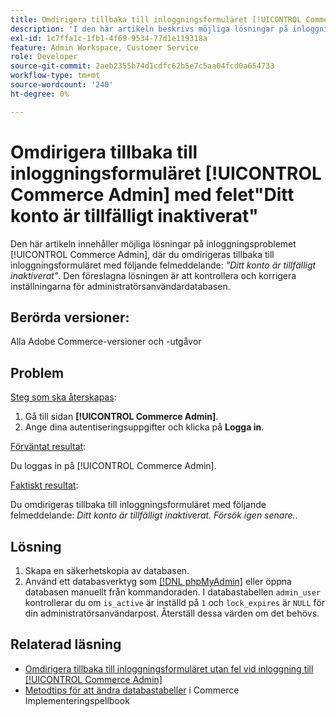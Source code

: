 ```yaml
---
title: Omdirigera tillbaka till inloggningsformuläret [!UICONTROL Commerce Admin] med felet"Ditt konto är tillfälligt inaktiverat"
description: 'I den här artikeln beskrivs möjliga lösningar på inloggningsproblemet i Commerce Admin, där du omdirigeras tillbaka till inloggningsformuläret med följande felmeddelande: *"Ditt konto är tillfälligt inaktiverat"*. Den föreslagna lösningen är att kontrollera och korrigera inställningarna för administratörsanvändardatabasen.'
exl-id: 1c7ffa1c-1fb1-4f69-9534-77d1e119318a
feature: Admin Workspace, Customer Service
role: Developer
source-git-commit: 2aeb2355b74d1cdfc62b5e7c5aa04fcd0a654733
workflow-type: tm+mt
source-wordcount: '240'
ht-degree: 0%

---
```


# Omdirigera tillbaka till inloggningsformuläret [!UICONTROL Commerce Admin] med felet&quot;Ditt konto är tillfälligt inaktiverat&quot;

Den här artikeln innehåller möjliga lösningar på inloggningsproblemet [!UICONTROL Commerce Admin], där du omdirigeras tillbaka till inloggningsformuläret med följande felmeddelande: *&quot;Ditt konto är tillfälligt inaktiverat&quot;*. Den föreslagna lösningen är att kontrollera och korrigera inställningarna för administratörsanvändardatabasen.

## Berörda versioner:

Alla Adobe Commerce-versioner och -utgåvor

## Problem

<u>Steg som ska återskapas</u>:

1. Gå till sidan **[!UICONTROL Commerce Admin]**.
1. Ange dina autentiseringsuppgifter och klicka på **Logga in**.

<u>Förväntat resultat</u>:

Du loggas in på [!UICONTROL Commerce Admin].

<u>Faktiskt resultat</u>:

Du omdirigeras tillbaka till inloggningsformuläret med följande felmeddelande: *Ditt konto är tillfälligt inaktiverat. Försök igen senare.*.

## Lösning

1. Skapa en säkerhetskopia av databasen.
1. Använd ett databasverktyg som [[!DNL phpMyAdmin]](https://experienceleague.adobe.com/en/docs/commerce-operations/installation-guide/prerequisites/optional-software#phpmyadmin) eller öppna databasen manuellt från kommandoraden. I databastabellen `admin_user` kontrollerar du om `is_active` är inställd på `1` och `lock_expires` är `NULL` för din administratörsanvändarpost. Återställ dessa värden om det behövs.

## Relaterad läsning

* [Omdirigera tillbaka till inloggningsformuläret utan fel vid inloggning till [!UICONTROL Commerce Admin]](https://experienceleague.adobe.com/en/docs/commerce-knowledge-base/kb/troubleshooting/miscellaneous/login-redirect-when-trying-to-login-to-magento-admin)
* [Metodtips för att ändra databastabeller](https://experienceleague.adobe.com/en/docs/commerce-operations/implementation-playbook/best-practices/development/modifying-core-and-third-party-tables#why-adobe-recommends-avoiding-modifications) i Commerce Implementeringspellbook

